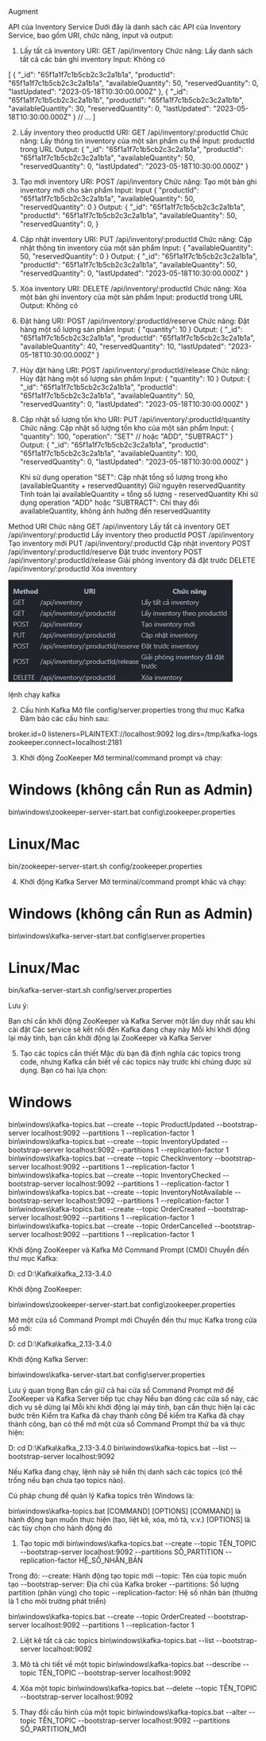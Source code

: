 Augment

API của Inventory Service
Dưới đây là danh sách các API của Inventory Service, bao gồm URI, chức năng, input và output:

1. Lấy tất cả inventory
   URI: GET /api/inventory
   Chức năng: Lấy danh sách tất cả các bản ghi inventory
   Input: Không có

[
{
"_id": "65f1a1f7c1b5cb2c3c2a1b1a",
"productId": "65f1a1f7c1b5cb2c3c2a1b1a",
"availableQuantity": 50,
"reservedQuantity": 0,
"lastUpdated": "2023-05-18T10:30:00.000Z"
},
{
"_id": "65f1a1f7c1b5cb2c3c2a1b1b",
"productId": "65f1a1f7c1b5cb2c3c2a1b1b",
"availableQuantity": 30,
"reservedQuantity": 0,
"lastUpdated": "2023-05-18T10:30:00.000Z"
}
// ...
]

2. Lấy inventory theo productId
   URI: GET /api/inventory/:productId
   Chức năng: Lấy thông tin inventory của một sản phẩm cụ thể
   Input: productId trong URL
   Output:
   {
   "\_id": "65f1a1f7c1b5cb2c3c2a1b1a",
   "productId": "65f1a1f7c1b5cb2c3c2a1b1a",
   "availableQuantity": 50,
   "reservedQuantity": 0,
   "lastUpdated": "2023-05-18T10:30:00.000Z"
   }

3. Tạo mới inventory
   URI: POST /api/inventory
   Chức năng: Tạo một bản ghi inventory mới cho sản phẩm
   Input:
   Input
   {
   "productId": "65f1a1f7c1b5cb2c3c2a1b1a",
   "availableQuantity": 50,
   "reservedQuantity": 0
   }
   Output:
   {
   "\_id": "65f1a1f7c1b5cb2c3c2a1b1a",
   "productId": "65f1a1f7c1b5cb2c3c2a1b1a",
   "availableQuantity": 50,
   "reservedQuantity": 0,
   }

4. Cập nhật inventory
   URI: PUT /api/inventory/:productId
   Chức năng: Cập nhật thông tin inventory của một sản phẩm
   Input:
   {
   "availableQuantity": 50,
   "reservedQuantity": 0
   }
   Output:
   {
   "\_id": "65f1a1f7c1b5cb2c3c2a1b1a",
   "productId": "65f1a1f7c1b5cb2c3c2a1b1a",
   "availableQuantity": 50,
   "reservedQuantity": 0,
   "lastUpdated": "2023-05-18T10:30:00.000Z"
   }

5. Xóa inventory
   URI: DELETE /api/inventory/:productId
   Chức năng: Xóa một bản ghi inventory của một sản phẩm
   Input: productId trong URL
   Output: Không có

6. Đặt hàng
   URI: POST /api/inventory/:productId/reserve
   Chức năng: Đặt hàng một số lượng sản phẩm
   Input:
   {
   "quantity": 10
   }
   Output:
   {
   "\_id": "65f1a1f7c1b5cb2c3c2a1b1a",
   "productId": "65f1a1f7c1b5cb2c3c2a1b1a",
   "availableQuantity": 40,
   "reservedQuantity": 10,
   "lastUpdated": "2023-05-18T10:30:00.000Z"
   }

7. Hủy đặt hàng
   URI: POST /api/inventory/:productId/release
   Chức năng: Hủy đặt hàng một số lượng sản phẩm
   Input:
   {
   "quantity": 10
   }
   Output:
   {
   "\_id": "65f1a1f7c1b5cb2c3c2a1b1a",
   "productId": "65f1a1f7c1b5cb2c3c2a1b1a",
   "availableQuantity": 50,
   "reservedQuantity": 0,
   "lastUpdated": "2023-05-18T10:30:00.000Z"
   }

8. Cập nhật số lượng tồn kho
   URI: PUT /api/inventory/:productId/quantity
   Chức năng: Cập nhật số lượng tồn kho của một sản phẩm
   Input:
   {
   "quantity": 100,
   "operation": "SET" // hoặc "ADD", "SUBTRACT"
   }
   Output:
   {
   "\_id": "65f1a1f7c1b5cb2c3c2a1b1a",
   "productId": "65f1a1f7c1b5cb2c3c2a1b1a",
   "availableQuantity": 100,
   "reservedQuantity": 0,
   "lastUpdated": "2023-05-18T10:30:00.000Z"
   }

   Khi sử dụng operation "SET":
   Cập nhật tổng số lượng trong kho (availableQuantity + reservedQuantity)
   Giữ nguyên reservedQuantity
   Tính toán lại availableQuantity = tổng số lượng - reservedQuantity
   Khi sử dụng operation "ADD" hoặc "SUBTRACT":
   Chỉ thay đổi availableQuantity, không ảnh hưởng đến reservedQuantity

Method URI Chức năng
GET /api/inventory Lấy tất cả inventory
GET /api/inventory/:productId Lấy inventory theo productId
POST /api/inventory Tạo inventory mới
PUT /api/inventory/:productId Cập nhật inventory
POST /api/inventory/:productId/reserve Đặt trước inventory
POST /api/inventory/:productId/release Giải phóng inventory đã đặt trước
DELETE /api/inventory/:productId Xóa inventory

![alt text](image.png)

lệnh chạy kafka

2. Cấu hình Kafka
   Mở file config/server.properties trong thư mục Kafka
   Đảm bảo các cấu hình sau:

broker.id=0
listeners=PLAINTEXT://localhost:9092
log.dirs=/tmp/kafka-logs
zookeeper.connect=localhost:2181

3. Khởi động ZooKeeper
   Mở terminal/command prompt và chạy:

# Windows (không cần Run as Admin)

bin\windows\zookeeper-server-start.bat config\zookeeper.properties

# Linux/Mac

bin/zookeeper-server-start.sh config/zookeeper.properties

4. Khởi động Kafka Server
   Mở terminal/command prompt khác và chạy:

# Windows (không cần Run as Admin)

bin\windows\kafka-server-start.bat config\server.properties

# Linux/Mac

bin/kafka-server-start.sh config/server.properties

Lưu ý:

Bạn chỉ cần khởi động ZooKeeper và Kafka Server một lần duy nhất sau khi cài đặt
Các service sẽ kết nối đến Kafka đang chạy này
Mỗi khi khởi động lại máy tính, bạn cần khởi động lại ZooKeeper và Kafka Server

5. Tạo các topics cần thiết
   Mặc dù bạn đã định nghĩa các topics trong code, nhưng Kafka cần biết về các topics này trước khi chúng được sử dụng. Bạn có hai lựa chọn:

# Windows

bin\windows\kafka-topics.bat --create --topic ProductUpdated --bootstrap-server localhost:9092 --partitions 1 --replication-factor 1
bin\windows\kafka-topics.bat --create --topic InventoryUpdated --bootstrap-server localhost:9092 --partitions 1 --replication-factor 1
bin\windows\kafka-topics.bat --create --topic CheckInventory --bootstrap-server localhost:9092 --partitions 1 --replication-factor 1
bin\windows\kafka-topics.bat --create --topic InventoryChecked --bootstrap-server localhost:9092 --partitions 1 --replication-factor 1
bin\windows\kafka-topics.bat --create --topic InventoryNotAvailable --bootstrap-server localhost:9092 --partitions 1 --replication-factor 1
bin\windows\kafka-topics.bat --create --topic OrderCreated --bootstrap-server localhost:9092 --partitions 1 --replication-factor 1
bin\windows\kafka-topics.bat --create --topic OrderCancelled --bootstrap-server localhost:9092 --partitions 1 --replication-factor 1

Khởi động ZooKeeper và Kafka
Mở Command Prompt (CMD)
Chuyển đến thư mục Kafka:

D:
cd D:\Kafka\kafka_2.13-3.4.0

Khởi động ZooKeeper:

bin\windows\zookeeper-server-start.bat config\zookeeper.properties

Mở một cửa sổ Command Prompt mới
Chuyển đến thư mục Kafka trong cửa sổ mới:

D:
cd D:\Kafka\kafka_2.13-3.4.0

Khởi động Kafka Server:

bin\windows\kafka-server-start.bat config\server.properties

Lưu ý quan trọng
Bạn cần giữ cả hai cửa sổ Command Prompt mở để ZooKeeper và Kafka Server tiếp tục chạy
Nếu bạn đóng các cửa sổ này, các dịch vụ sẽ dừng lại
Mỗi khi khởi động lại máy tính, bạn cần thực hiện lại các bước trên
Kiểm tra Kafka đã chạy thành công
Để kiểm tra Kafka đã chạy thành công, bạn có thể mở một cửa sổ Command Prompt thứ ba và thực hiện:

D:
cd D:\Kafka\kafka_2.13-3.4.0
bin\windows\kafka-topics.bat --list --bootstrap-server localhost:9092

Nếu Kafka đang chạy, lệnh này sẽ hiển thị danh sách các topics (có thể trống nếu bạn chưa tạo topics nào).

Cú pháp chung để quản lý Kafka topics trên Windows là:

bin\windows\kafka-topics.bat [COMMAND] [OPTIONS]
[COMMAND] là hành động bạn muốn thực hiện (tạo, liệt kê, xóa, mô tả, v.v.)
[OPTIONS] là các tùy chọn cho hành động đó

1. Tạo topic mới
   bin\windows\kafka-topics.bat --create --topic TÊN_TOPIC --bootstrap-server localhost:9092 --partitions SỐ_PARTITION --replication-factor HỆ_SỐ_NHÂN_BẢN

Trong đó:
--create: Hành động tạo topic mới
--topic: Tên của topic muốn tạo
--bootstrap-server: Địa chỉ của Kafka broker
--partitions: Số lượng partition (phân vùng) cho topic
--replication-factor: Hệ số nhân bản (thường là 1 cho môi trường phát triển)

bin\windows\kafka-topics.bat --create --topic OrderCreated --bootstrap-server localhost:9092 --partitions 1 --replication-factor 1

2. Liệt kê tất cả các topics
   bin\windows\kafka-topics.bat --list --bootstrap-server localhost:9092

3. Mô tả chi tiết về một topic
   bin\windows\kafka-topics.bat --describe --topic TÊN_TOPIC --bootstrap-server localhost:9092

4. Xóa một topic
   bin\windows\kafka-topics.bat --delete --topic TÊN_TOPIC --bootstrap-server localhost:9092

5. Thay đổi cấu hình của một topic
   bin\windows\kafka-topics.bat --alter --topic TÊN_TOPIC --bootstrap-server localhost:9092 --partitions SỐ_PARTITION_MỚI
